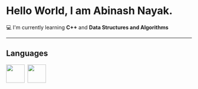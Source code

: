# Hello World, I am Abinash Nayak.

💻 I'm currently learning **C++** and **Data Structures and Algorithms**

---

## Languages

<img src="https://cdn.jsdelivr.net/gh/devicons/devicon/icons/c/c-original.svg" width="50" />&nbsp;
<img src="https://cdn.jsdelivr.net/gh/devicons/devicon@latest/icons/c/c-plain.svg" width="50"/>

